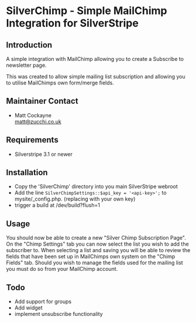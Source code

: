 # SilverChimp - Simple MailChimp Integration for SilverStripe

## Introduction

A simple integration with MailChimp allowing you to create a Subscribe to newsletter page.

This was created to allow simple mailing list subscription and allowing you to utilise MailChimps own form/merge fields.

## Maintainer Contact

  * Matt Cockayne  
    <matt@zucchi.co.uk>
    
## Requirements

 * Silverstripe 3.1 or newer

## Installation

 * Copy the 'SilverChimp' directory into you main SilverStripe webroot
 * Add the line `SilverChimpSettings::$api_key = '<api-key>';` to mysite/_config.php. (replacing <api-key> with your own key)
 * trigger a build at /dev/build?flush=1
 
## Usage
 
 You should now be able to create a new "Silver Chimp Subscription Page". 
 On the "Chimp Settings" tab you can now select the list you wish to add the subscriber to.
 When selecting a list and saving you will be able to review the fields that have been set up in MailChimps own system on the "Chimp Fields" tab.
 Should you wish to manage the fields used for the mailing list you must do so from your MailChimp account.
  
## Todo

 * Add support for groups
 * Add widget
 * implement unsubscribe functionality
